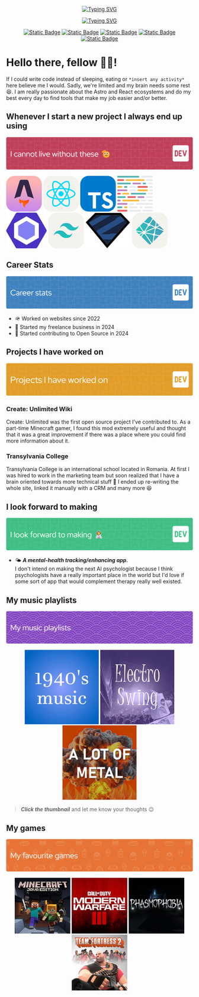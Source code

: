 <p align="center" class="my-2" >
<a href="https://git.io/typing-svg"><img src="https://readme-typing-svg.demolab.com?font=Bahnschrift&weight=700&size=48&pause=1000&color=F77A24&repeat=false&width=350&height=80&lines=Darius+Popa%F0%9F%A7%91%E2%80%8D%F0%9F%9A%80" alt="Typing SVG" /></a>
</p>

<p align="center" class="my-2">
    <a href="https://git.io/typing-svg"><img src="https://readme-typing-svg.demolab.com?font=Staatliches&size=24&pause=1000&color=F79A51&width=400&lines=Your+friendly+neighborhood+Web+developer&repeat=false&weight=400" alt="Typing SVG" /></a>
</p>

<p align="center">
<a href="https://t.me/dariuspdev"><img alt="Static Badge" src="https://img.shields.io/badge/message_me-on_telegram-blue?style=for-the-badge&logo=telegram&logoSize=48&link=https%3A%2F%2Ft.me%2Fdariuspdev"></a>
<a href="mailto:dariuspopa.dev@gmail.com"><img alt="Static Badge" src="https://img.shields.io/badge/write_me-an_email-orange?style=for-the-badge&logo=gmail&logoSize=48&link=mailto%3Adariuspopa.dev%40gmail.com"></a>
<a href="https://dariuspopa.dev/#contact"><img alt="Static Badge" src="https://img.shields.io/badge/fill_in-my_contact_form-pink?style=for-the-badge&logo=html5&logoColor=pink&logoSize=48&link=mailto%3Adariuspopa.dev%40gmail.com"></a>
<a href="https://www.youtube.com/@DariusP.webdev"><img alt="Static Badge" src="https://img.shields.io/badge/subscribe-to_my_Youtube-red?style=for-the-badge&logo=youtube&logoSize=48&link=mailto%3Adariuspopa.dev%40gmail.com"></a>
<a href="https://www.facebook.com/dariuspopa.dev"><img alt="Static Badge" src="https://img.shields.io/badge/like-my_Facebook_Page-deepskyblue?style=for-the-badge&logo=facebook&logoSize=48&link=mailto%3Adariuspopa.dev%40gmail.com"></a>

</p>

# Hello there, fellow 🧑‍🚀!

If I could write code instead of sleeping, eating or `*insert any activity*` here believe me I would. Sadly, we're limited and my brain needs some rest 😆. I am really passionate about the Astro and React ecosystems and do my best every day to find tools that make my job easier and/or better.

## Whenever I start a new project I always end up using

![Section Banner](/assets/favorite-tools.png)

![astro logo](/assets/skill-icons--astro.svg) ![react logo](/assets/skill-icons--react-light.svg) ![typescript logo](/assets/skill-icons--typescript.svg) ![prettier logo](/assets//logos--prettier.svg) ![eslint logo](/assets/logos--eslint.svg) ![tailwind logo](/assets/skill-icons--tailwindcss-light.svg) ![font source](/assets/logos--zod.svg) ![netlify logo](/assets/skill-icons--netlify-light.svg)

## Career Stats

![Section Banner](/assets//career-stats.png)

- 🪖 Worked on websites since 2022
- 🐝 Started my freelance business in 2024
- 🤝 Started contributing to Open Source in 2024

## Projects I have worked on

![Section Banner](/assets//projects-i-have-worked-on.png)

### Create: Unlimited Wiki

Create: Unlimited was the first open source project I've contributed to. As a part-time Minecraft gamer, I found this mod extremely useful and thought that it was a great improvement if there was a place where you could find more information about it.

### Transylvania College

Transylvania College is an international school located in Romania. At first I was hired to work in the marketing team but soon realized that I have a brain oriented towards more technical stuff 🧠 I ended up re-writing the whole site, linked it manually with a CRM and many more 😆

## I look forward to making

![Section Banner](/assets/i-look-forward-to-making.png)

- 🌤️ **_A mental-health tracking/enhancing app._**  
  I don't intend on making the next AI psychologist because I think psychologists have a really important place in the world but I'd love if some sort of app that would complement therapy really well existed.

## My music playlists

![Section Banner](/assets/my-music-playlists.png)

<p align="center">
<a href="https://music.youtube.com/playlist?list=PLx8kU_D2e4vpdd2ZgwzPVhXIDd-UoX7JN&si=jBu_ehodyVn7aD0S"><img src="assets/old-music-playlist.png" width="200"/></a>
<a href="https://music.youtube.com/playlist?list=PL1fIU72-EgAwOobFV7WgxjSpRBgm4QcVF&si=oNrT63MUT4fapk5h"><img src="assets/electro-swing-playlist.png" width="200"/></a>
<a href="https://music.youtube.com/playlist?list=PLyPvxKfy1bdqC4QaYWwj2q-Q4lG0dDm84&si=MI2jiOH1HYGzh24Q"><img src="assets/metal-playlist.png" width="200"/></a>
</p>

> **_Click the thumbnail_** and let me know your thoughts 😉

## My games

![Section Banner](/assets/my-favourite-games.png)

<p align="center">
<img src="assets/minecraft.jpg" width="150"/>
<img src="assets/call-of-duty.jpg" width="150"/>
<img src="assets/phasmophobia.jpg" width="150"/>
<img src="assets/tf2.jpg" width="150"/>
</p>
